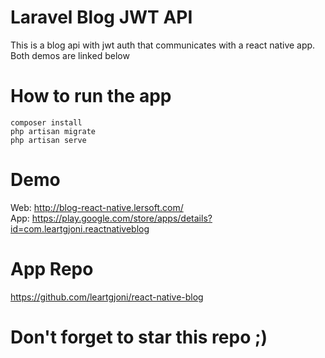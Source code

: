 # Laravel Blog JWT API

This is a blog api with jwt auth that communicates with a react native app. Both demos are linked below<br/>

# How to run the app
	composer install
	php artisan migrate
	php artisan serve

# Demo
Web: http://blog-react-native.lersoft.com/ <br/>
App: https://play.google.com/store/apps/details?id=com.leartgjoni.reactnativeblog

# App Repo
https://github.com/leartgjoni/react-native-blog <br/>

# Don't forget to star this repo ;)
